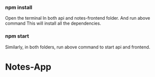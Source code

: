 ### npm install
Open the terminal In both api and notes-frontend folder. And run above command
This will install all the dependencies.
### npm start
Similarly, in both folders, run above command to start api and frontend.
# Notes-App
